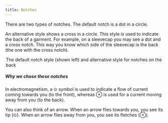 ```yaml
---
title: Notches
---
```


There are two types of notches. The default notch is a dot in a circle.

An alternative style shows a cross in a circle.
This style is used to indicate the back of a garment.
For example, on a sleevecap you may see a dot and a cross notch.
This way you know which side of the sleevecap is the back (the one with the cross notch).

<Legend part="notches"> 

The default notch style (shown left) and alternative style for notches on the back

</Legend>

<Tip>

##### Why we chose these notches

In electromagnetism, a ⊙ symbol is used to indicate a flow of current coming towards you (to the front),
whereas ⊗ is used for a current moving away from you (to the back).

You can also think of an arrow. When an arrow flies towards you, you see its tip (⊙).
When an arrow flies away from you, you see its fletches (⊗).

</Tip>
